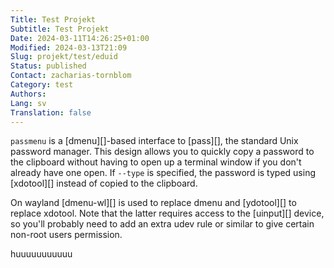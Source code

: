 ```yaml
---
Title: Test Projekt
Subtitle: Test Projekt
Date: 2024-03-11T14:26:25+01:00
Modified: 2024-03-13T21:09
Slug: projekt/test/eduid
Status: published
Contact: zacharias-tornblom
Category: test
Authors: 
Lang: sv
Translation: false
---
```


`passmenu` is a [dmenu][]-based interface to [pass][], the standard Unix
password manager. This design allows you to quickly copy a password to the
clipboard without having to open up a terminal window if you don't already have
one open. If `--type` is specified, the password is typed using [xdotool][]
instead of copied to the clipboard.

On wayland [dmenu-wl][] is used to replace dmenu and [ydotool][] to replace xdotool.
Note that the latter requires access to the [uinput][] device, so you'll probably
need to add an extra udev rule or similar to give certain non-root users permission.

huuuuuuuuuuu